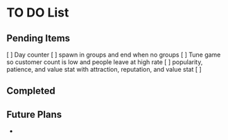 # TO DO List

## Pending Items
[ ] Day counter
[ ] spawn in groups and end when no groups
[ ] Tune game so customer count is low and people leave at high rate
[ ] popularity, patience, and value stat with attraction, reputation, and value stat
[ ] 

## Completed

## Future Plans
- 